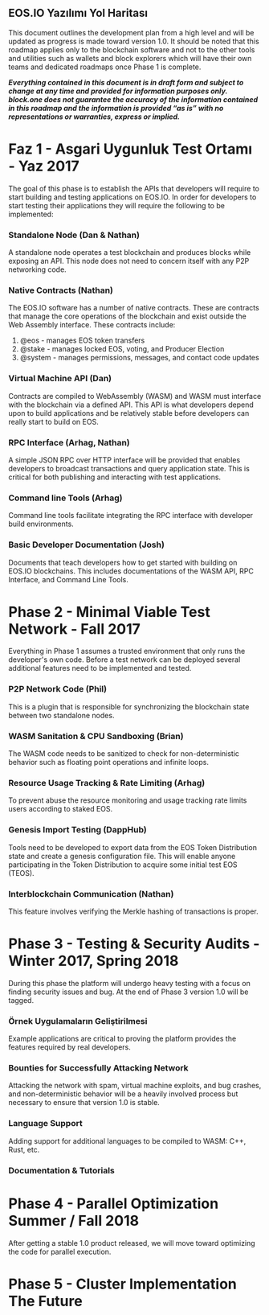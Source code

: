 ## EOS.IO Yazılımı Yol Haritası

This document outlines the development plan from a high level and will be updated as progress is made toward version 1.0. It should be noted that this roadmap applies only to the blockchain software and not to the other tools and utilities such as wallets and block explorers which will have their own teams and dedicated roadmaps once Phase 1 is complete.

***Everything contained in this document is in draft form and subject to change at any time and provided for information purposes only. block.one does not guarantee the accuracy of the information contained in this roadmap and the information is provided “as is” with no representations or warranties, express or implied.***

# Faz 1 - Asgari Uygunluk Test Ortamı - Yaz 2017

The goal of this phase is to establish the APIs that developers will require to start building and testing applications on EOS.IO. In order for developers to start testing their applications they will require the following to be implemented:

### Standalone Node (Dan & Nathan)

A standalone node operates a test blockchain and produces blocks while exposing an API. This node does not need to concern itself with any P2P networking code.

### Native Contracts (Nathan)

The EOS.IO software has a number of native contracts. These are contracts that manage the core operations of the blockchain and exist outside the Web Assembly interface. These contracts include:

1. @eos - manages EOS token transfers
2. @stake - manages locked EOS, voting, and Producer Election
3. @system - manages permissions, messages, and contact code updates

### Virtual Machine API (Dan)

Contracts are compiled to WebAssembly (WASM) and WASM must interface with the blockchain via a defined API. This API is what developers depend upon to build applications and be relatively stable before developers can really start to build on EOS.

### RPC Interface (Arhag, Nathan)

A simple JSON RPC over HTTP interface will be provided that enables developers to broadcast transactions and query application state. This is critical for both publishing and interacting with test applications.

### Command line Tools (Arhag)

Command line tools facilitate integrating the RPC interface with developer build environments.

### Basic Developer Documentation (Josh)

Documents that teach developers how to get started with building on EOS.IO blockchains. This includes documentations of the WASM API, RPC Interface, and Command Line Tools.

# Phase 2 - Minimal Viable Test Network - Fall 2017

Everything in Phase 1 assumes a trusted environment that only runs the developer's own code. Before a test network can be deployed several additional features need to be implemented and tested.

### P2P Network Code (Phil)

This is a plugin that is responsible for synchronizing the blockchain state between two standalone nodes.

### WASM Sanitation & CPU Sandboxing (Brian)

The WASM code needs to be sanitized to check for non-deterministic behavior such as floating point operations and infinite loops.

### Resource Usage Tracking & Rate Limiting (Arhag)

To prevent abuse the resource monitoring and usage tracking rate limits users according to staked EOS.

### Genesis Import Testing (DappHub)

Tools need to be developed to export data from the EOS Token Distribution state and create a genesis configuration file. This will enable anyone participating in the Token Distribution to acquire some initial test EOS (TEOS).

### Interblockchain Communication (Nathan)

This feature involves verifying the Merkle hashing of transactions is proper.

# Phase 3 - Testing & Security Audits - Winter 2017, Spring 2018

During this phase the platform will undergo heavy testing with a focus on finding security issues and bug. At the end of Phase 3 version 1.0 will be tagged.

### Örnek Uygulamaların Geliştirilmesi

Example applications are critical to proving the platform provides the features required by real developers.

### Bounties for Successfully Attacking Network

Attacking the network with spam, virtual machine exploits, and bug crashes, and non-deterministic behavior will be a heavily involved process but necessary to ensure that version 1.0 is stable.

### Language Support

Adding support for additional languages to be compiled to WASM: C++, Rust, etc.

### Documentation & Tutorials

# Phase 4 - Parallel Optimization Summer / Fall 2018

After getting a stable 1.0 product released, we will move toward optimizing the code for parallel execution.

# Phase 5 - Cluster Implementation The Future